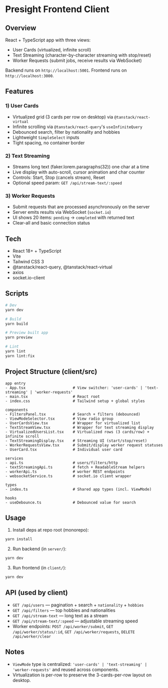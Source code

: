 # Presight Frontend Client

## Overview

React + TypeScript app with three views:

- User Cards (virtualized, infinite scroll)
- Text Streaming (character-by-character streaming with stop/reset)
- Worker Requests (submit jobs, receive results via WebSocket)

Backend runs on `http://localhost:5001`.
Frontend runs on `http://localhost:3000`.

## Features

### 1) User Cards

- Virtualized grid (3 cards per row on desktop) via `@tanstack/react-virtual`
- Infinite scrolling via `@tanstack/react-query`'s `useInfiniteQuery`
- Debounced search, filter by nationality and hobbies
- Lightweight `SimpleSelect` inputs
- Tight spacing, no container border

### 2) Text Streaming

- Streams long text (faker.lorem.paragraphs(32)) one char at a time
- Live display with auto-scroll, cursor animation and char counter
- Controls: Start, Stop (cancels stream), Reset
- Optional speed param: `GET /api/stream-text/:speed`

### 3) Worker Requests

- Submit requests that are processed asynchronously on the server
- Server emits results via WebSocket (`socket.io`)
- UI shows 20 items: `pending` -> `completed` with returned text
- Clear-all and basic connection status

## Tech

- React 18+ + TypeScript
- Vite
- Tailwind CSS 3
- @tanstack/react-query, @tanstack/react-virtual
- axios
- socket.io-client

## Scripts

```bash
# Dev
yarn dev

# Build
yarn build

# Preview built app
yarn preview

# Lint
yarn lint
yarn lint:fix
```

## Project Structure (client/src)

```
app entry
- App.tsx                     # View switcher: 'user-cards' | 'text-streaming' | 'worker-requests'
- main.tsx                    # React root
- index.css                   # Tailwind setup + global styles

components
- FiltersPanel.tsx            # Search + filters (debounced)
- ViewModeSelector.tsx        # View radio group
- UserCardsView.tsx           # Wrapper for virtualized list
- TextStreamView.tsx          # Wrapper for text streaming display
- VirtualizedUsersList.tsx    # Virtualized rows (3 cards/row) + infinite scroll
- TextStreamingDisplay.tsx    # Streaming UI (start/stop/reset)
- WorkerRequestsView.tsx      # Submit/display worker request statuses
- UserCard.tsx                # Individual user card

services
- api.ts                      # users/filters/http
- textStreamingApi.ts         # fetch + ReadableStream helpers
- workerApi.ts                # worker REST endpoints
- websocketService.ts         # socket.io client wrapper

types
- index.ts                    # Shared app types (incl. ViewMode)

hooks
- useDebounce.ts              # Debounced value for search
```

## Usage

1. Install deps at repo root (monorepo):

```bash
yarn install
```

2. Run backend (in `server/`):

```bash
yarn dev
```

3. Run frontend (in `client/`):

```bash
yarn dev
```

## API (used by client)

- `GET /api/users` — pagination + search + `nationality` + `hobbies`
- `GET /api/filters` — top hobbies and nationalities
- `GET /api/stream-text` — long text as a stream
- `GET /api/stream-text/:speed` — adjustable streaming speed
- Worker endpoints: `POST /api/worker/submit`, `GET /api/worker/status/:id`, `GET /api/worker/requests`, `DELETE /api/worker/clear`

## Notes

- `ViewMode` type is centralized: `'user-cards' | 'text-streaming' | 'worker-requests'` and reused across components.
- Virtualization is per-row to preserve the 3-cards-per-row layout on desktop.

